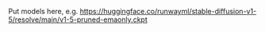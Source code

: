 Put models here, e.g. https://huggingface.co/runwayml/stable-diffusion-v1-5/resolve/main/v1-5-pruned-emaonly.ckpt
